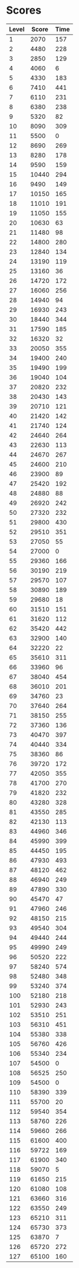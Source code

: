 # Scores
| Level | Score | Time |
|-------|-------|------|
|1      |2070   |157   |
|2      |4480   |228   |
|3      |2850   |129   |
|4      |4060   |6     |
|5      |4330   |183   |
|6      |7410   |441   |
|7      |6110   |231   |
|8      |6380   |238   |
|9      |5320   |82    |
|10     |8090   |309   |
|11     |5500   |0     |
|12     |8690   |269   |
|13     |8280   |178   |
|14     |9590   |159   |
|15     |10440  |294   |
|16     |9490   |149   |
|17     |10150  |165   |
|18     |11010  |191   |
|19     |11050  |155   |
|20     |10630  |63    |
|21     |11480  |98    |
|22     |14800  |280   |
|23     |12840  |134   |
|24     |13190  |119   |
|25     |13160  |36    |
|26     |14720  |172   |
|27     |16060  |256   |
|28     |14940  |94    |
|29     |16930  |243   |
|30     |18440  |344   |
|31     |17590  |185   |
|32     |16320  |32    |
|33     |20050  |355   |
|34     |19400  |240   |
|35     |19490  |199   |
|36     |19040  |104   |
|37     |20820  |232   |
|38     |20430  |143   |
|39     |20710  |121   |
|40     |21420  |142   |
|41     |21740  |124   |
|42     |24640  |264   |
|43     |22630  |113   |
|44     |24670  |267   |
|45     |24600  |210   |
|46     |23900  |89    |
|47     |25420  |192   |
|48     |24880  |88    |
|49     |26920  |242   |
|50     |27320  |232   |
|51     |29800  |430   |
|52     |29510  |351   |
|53     |27050  |55    |
|54     |27000  |0     |
|55     |29360  |166   |
|56     |30190  |219   |
|57     |29570  |107   |
|58     |30890  |189   |
|59     |29680  |18    |
|60     |31510  |151   |
|61     |31620  |112   |
|62     |35420  |442   |
|63     |32900  |140   |
|64     |32220  |22    |
|65     |35610  |311   |
|66     |33960  |96    |
|67     |38040  |454   |
|68     |36010  |201   |
|69     |34760  |23    |
|70     |37640  |264   |
|71     |38150  |255   |
|72     |37360  |136   |
|73     |40470  |397   |
|74     |40440  |334   |
|75     |38360  |86    |
|76     |39720  |172   |
|77     |42050  |355   |
|78     |41700  |270   |
|79     |41820  |232   |
|80     |43280  |328   |
|81     |43550  |285   |
|82     |42130  |113   |
|83     |44960  |346   |
|84     |45990  |399   |
|85     |44450  |195   |
|86     |47930  |493   |
|87     |48120  |462   |
|88     |46940  |249   |
|89     |47890  |330   |
|90     |45470  |47    |
|91     |47960  |246   |
|92     |48150  |215   |
|93     |49540  |304   |
|94     |49440  |244   |
|95     |49990  |249   |
|96     |50520  |222   |
|97     |58240  |574   |
|98     |52480  |348   |
|99     |53240  |374   |
|100    |52180  |218   |
|101    |52930  |243   |
|102    |53510  |251   |
|103    |56310  |451   |
|104    |55380  |338   |
|105    |56760  |426   |
|106    |55340  |234   |
|107    |54500  |0     |
|108    |56525  |250   |
|109    |54500  |0     |
|110    |58390  |339   |
|111    |55700  |20    |
|112    |59540  |354   |
|113    |58760  |226   |
|114    |59660  |266   |
|115    |61600  |400   |
|116    |59722  |169   |
|117    |61900  |340   |
|118    |59070  |5     |
|119    |61650  |215   |
|120    |61080  |108   |
|121    |63660  |316   |
|122    |63550  |249   |
|123    |65210  |311   |
|124    |65730  |373   |
|125    |63870  |7     |
|126    |65720  |272   |
|127    |65100  |160   |
